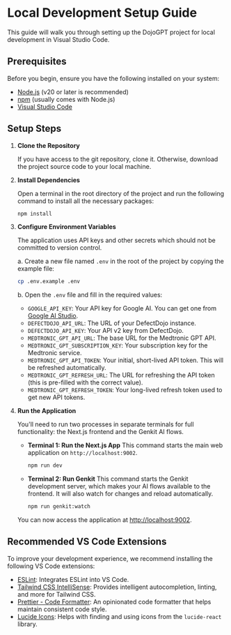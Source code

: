 # Local Development Setup Guide

This guide will walk you through setting up the DojoGPT project for local development in Visual Studio Code.

## Prerequisites

Before you begin, ensure you have the following installed on your system:

-   [Node.js](https://nodejs.org/) (v20 or later is recommended)
-   [npm](https://www.npmjs.com/) (usually comes with Node.js)
-   [Visual Studio Code](https://code.visualstudio.com/)

## Setup Steps

1.  **Clone the Repository**

    If you have access to the git repository, clone it. Otherwise, download the project source code to your local machine.

2.  **Install Dependencies**

    Open a terminal in the root directory of the project and run the following command to install all the necessary packages:

    ```bash
    npm install
    ```

3.  **Configure Environment Variables**

    The application uses API keys and other secrets which should not be committed to version control.

    a. Create a new file named `.env` in the root of the project by copying the example file:

    ```bash
    cp .env.example .env
    ```

    b. Open the `.env` file and fill in the required values:

    -   `GOOGLE_API_KEY`: Your API key for Google AI. You can get one from [Google AI Studio](https://aistudio.google.com/app/apikey).
    -   `DEFECTDOJO_API_URL`: The URL of your DefectDojo instance.
    -   `DEFECTDOJO_API_KEY`: Your API v2 key from DefectDojo.
    -   `MEDTRONIC_GPT_API_URL`: The base URL for the Medtronic GPT API.
    -   `MEDTRONIC_GPT_SUBSCRIPTION_KEY`: Your subscription key for the Medtronic service.
    -   `MEDTRONIC_GPT_API_TOKEN`: Your initial, short-lived API token. This will be refreshed automatically.
    -   `MEDTRONIC_GPT_REFRESH_URL`: The URL for refreshing the API token (this is pre-filled with the correct value).
    -   `MEDTRONIC_GPT_REFRESH_TOKEN`: Your long-lived refresh token used to get new API tokens.

4.  **Run the Application**

    You'll need to run two processes in separate terminals for full functionality: the Next.js frontend and the Genkit AI flows.

    -   **Terminal 1: Run the Next.js App**
        This command starts the main web application on `http://localhost:9002`.

        ```bash
        npm run dev
        ```

    -   **Terminal 2: Run Genkit**
        This command starts the Genkit development server, which makes your AI flows available to the frontend. It will also watch for changes and reload automatically.

        ```bash
        npm run genkit:watch
        ```

    You can now access the application at [http://localhost:9002](http://localhost:9002).

## Recommended VS Code Extensions

To improve your development experience, we recommend installing the following VS Code extensions:

-   [ESLint](https://marketplace.visualstudio.com/items?itemName=dbaeumer.vscode-eslint): Integrates ESLint into VS Code.
-   [Tailwind CSS IntelliSense](https://marketplace.visualstudio.com/items?itemName=bradlc.vscode-tailwindcss): Provides intelligent autocompletion, linting, and more for Tailwind CSS.
-   [Prettier - Code Formatter](https://marketplace.visualstudio.com/items?itemName=esbenp.prettier-vscode): An opinionated code formatter that helps maintain consistent code style.
-   [Lucide Icons](https://marketplace.visualstudio.com/items?itemName=lucide-icons.lucide): Helps with finding and using icons from the `lucide-react` library.
